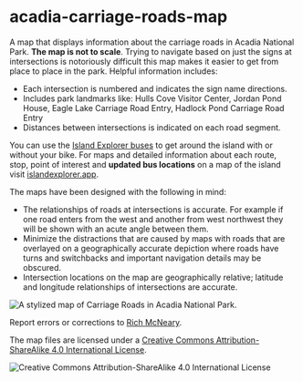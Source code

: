 # acadia-carriage-roads-map

A map that displays information about the carriage roads in Acadia National
Park. **The map is not to scale**. Trying to navigate based on just the signs at
intersections is notoriously difficult this map makes it easier to get from
place to place in the park. Helpful information includes:

- Each intersection is numbered and indicates the sign name directions.
- Includes park landmarks like: Hulls Cove Visitor Center, Jordan Pond
  House, Eagle Lake Carriage Road Entry, Hadlock Pond Carriage Road Entry
- Distances between intersections is indicated on each road segment.

You can use the [Island Explorer buses](https://islandexplorermap.com/) to get
around the island with or without your bike. For maps and detailed information
about each route, stop, point of interest and **updated bus locations** on a
map of the island visit [islandexplorer.app](https://www.islandexplorer.app/).

The maps have been designed with the following in mind:

- The relationships of roads at intersections is accurate. For example if one
  road enters from the west and another from west northwest they will be shown
  with an acute angle between them.
- Minimize the distractions that are caused by maps with roads that are
  overlayed on a geographically accurate depiction where roads have turns and
  switchbacks and important navigation details may be obscured.
- Intersection locations on the map are geographically relative; latitude and
  longitude relationships of intersections are accurate.

![A stylized map of Carriage Roads in Acadia National
Park.](acadia-carriage-roads-map.png "Acadia Carriage Roads Map")

Report errors or corrections to [Rich McNeary](https://limnous.com/).

The map files are licensed under a [Creative Commons Attribution-ShareAlike 4.0
International License](http://creativecommons.org/licenses/by-sa/4.0/).

![Creative Commons Attribution-ShareAlike 4.0 International
License](https://i.creativecommons.org/l/by-sa/4.0/88x31.png "Creative Commons
Attribution-ShareAlike 4.0 International License")
